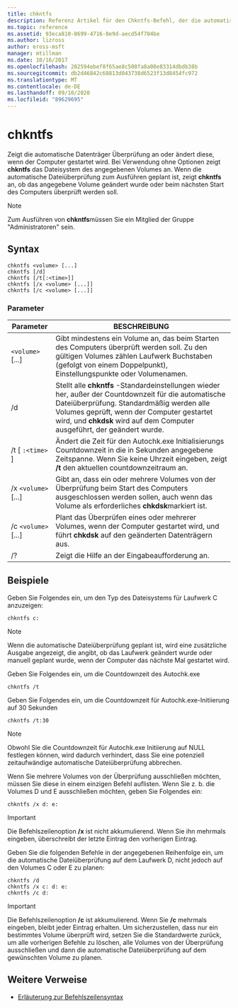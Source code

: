 ```yaml
---
title: chkntfs
description: Referenz Artikel für den Chkntfs-Befehl, der die automatische Datenträger Überprüfung beim Starten des Computers anzeigt oder ändert.
ms.topic: reference
ms.assetid: 93eca810-8699-4716-8e9d-aecd54f704be
ms.author: lizross
author: eross-msft
manager: mtillman
ms.date: 10/16/2017
ms.openlocfilehash: 202594ebef8f65ae8c508fa8a00e83314dbdb38b
ms.sourcegitcommit: db2d46842c68813d043738d6523f13d8454fc972
ms.translationtype: MT
ms.contentlocale: de-DE
ms.lasthandoff: 09/10/2020
ms.locfileid: "89629695"
---
```

# <a name="chkntfs"></a>chkntfs

Zeigt die automatische Datenträger Überprüfung an oder ändert diese, wenn der Computer gestartet wird. Bei Verwendung ohne Optionen zeigt **chkntfs** das Dateisystem des angegebenen Volumes an. Wenn die automatische Dateiüberprüfung zum Ausführen geplant ist, zeigt **chkntfs** an, ob das angegebene Volume geändert wurde oder beim nächsten Start des Computers überprüft werden soll.

> [!NOTE]
> Zum Ausführen von **chkntfs**müssen Sie ein Mitglied der Gruppe "Administratoren" sein.

## <a name="syntax"></a>Syntax

```
chkntfs <volume> [...]
chkntfs [/d]
chkntfs [/t[:<time>]]
chkntfs [/x <volume> [...]]
chkntfs [/c <volume> [...]]
```

### <a name="parameters"></a>Parameter

| Parameter | BESCHREIBUNG |
| --------- | ----------- |
| `<volume>` [...] | Gibt mindestens ein Volume an, das beim Starten des Computers überprüft werden soll. Zu den gültigen Volumes zählen Laufwerk Buchstaben (gefolgt von einem Doppelpunkt), Einstellungspunkte oder Volumenamen. |
| /d | Stellt alle **chkntfs** -Standardeinstellungen wieder her, außer der Countdownzeit für die automatische Dateiüberprüfung. Standardmäßig werden alle Volumes geprüft, wenn der Computer gestartet wird, und **chkdsk** wird auf dem Computer ausgeführt, der geändert wurde. |
| /t [ `:<time>` ] | Ändert die Zeit für den Autochk.exe Initialisierungs Countdownzeit in die in Sekunden angegebene Zeitspanne. Wenn Sie keine Uhrzeit eingeben, zeigt **/t** den aktuellen countdownzeitraum an. |
| /x `<volume>` [...] | Gibt an, dass ein oder mehrere Volumes von der Überprüfung beim Start des Computers ausgeschlossen werden sollen, auch wenn das Volume als erforderliches **chkdsk**markiert ist. |
| /c `<volume>` [...] | Plant das Überprüfen eines oder mehrerer Volumes, wenn der Computer gestartet wird, und führt **chkdsk** auf den geänderten Datenträgern aus. |
| /? | Zeigt die Hilfe an der Eingabeaufforderung an. |

## <a name="examples"></a>Beispiele

Geben Sie Folgendes ein, um den Typ des Dateisystems für Laufwerk C anzuzeigen:

```
chkntfs c:
```

> [!NOTE]
> Wenn die automatische Dateiüberprüfung geplant ist, wird eine zusätzliche Ausgabe angezeigt, die angibt, ob das Laufwerk geändert wurde oder manuell geplant wurde, wenn der Computer das nächste Mal gestartet wird.

Geben Sie Folgendes ein, um die Countdownzeit des Autochk.exe

```
chkntfs /t
```

Geben Sie Folgendes ein, um die Countdownzeit für Autochk.exe-Initiierung auf 30 Sekunden

```
chkntfs /t:30
```

> [!NOTE]
> Obwohl Sie die Countdownzeit für Autochk.exe Initiierung auf NULL festlegen können, wird dadurch verhindert, dass Sie eine potenziell zeitaufwändige automatische Dateiüberprüfung abbrechen.

Wenn Sie mehrere Volumes von der Überprüfung ausschließen möchten, müssen Sie diese in einem einzigen Befehl auflisten. Wenn Sie z. b. die Volumes D und E ausschließen möchten, geben Sie Folgendes ein:

```
chkntfs /x d: e:
```

> [!IMPORTANT]
> Die Befehlszeilenoption **/x** ist nicht akkumulierend. Wenn Sie ihn mehrmals eingeben, überschreibt der letzte Eintrag den vorherigen Eintrag.

Geben Sie die folgenden Befehle in der angegebenen Reihenfolge ein, um die automatische Dateiüberprüfung auf dem Laufwerk D, nicht jedoch auf den Volumes C oder E zu planen:

```
chkntfs /d
chkntfs /x c: d: e:
chkntfs /c d:
```

> [!IMPORTANT]
> Die Befehlszeilenoption **/c** ist akkumulierend. Wenn Sie **/c** mehrmals eingeben, bleibt jeder Eintrag erhalten. Um sicherzustellen, dass nur ein bestimmtes Volume überprüft wird, setzen Sie die Standardwerte zurück, um alle vorherigen Befehle zu löschen, alle Volumes von der Überprüfung ausschließen und dann die automatische Dateiüberprüfung auf dem gewünschten Volume zu planen.

## <a name="additional-references"></a>Weitere Verweise

- [Erläuterung zur Befehlszeilensyntax](command-line-syntax-key.md)
